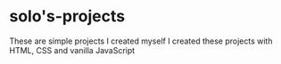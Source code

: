 # solo's-projects
These are simple projects I created myself
I created these projects with HTML, CSS and vanilla JavaScript
